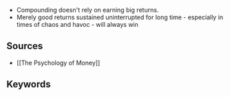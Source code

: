 - Compounding doesn't rely on earning big returns.
- Merely good returns sustained uninterrupted for long time - especially in times of chaos and havoc - will always win

## Sources
- [[The Psychology of Money]]
## Keywords
